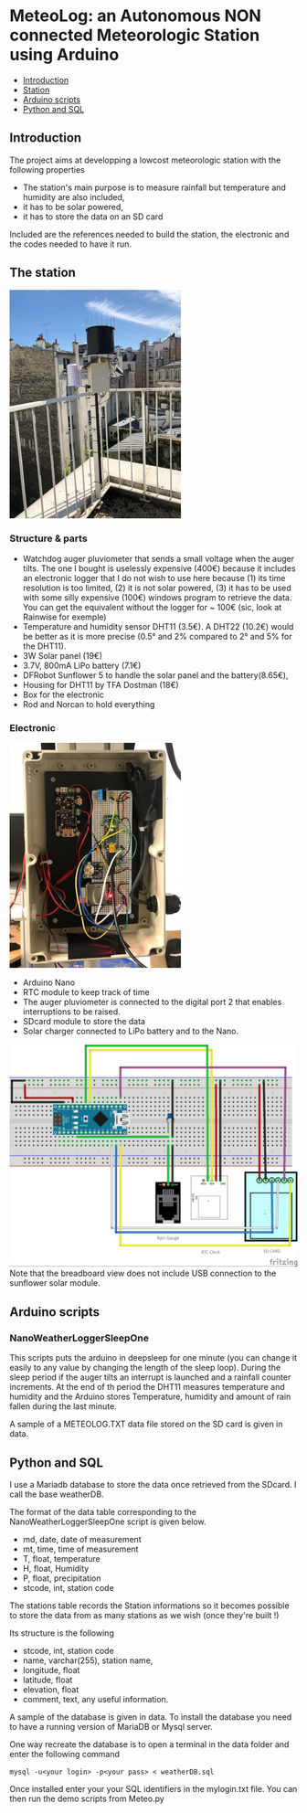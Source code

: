 # MeteoLog: an Autonomous NON connected Meteorologic Station using Arduino

* [Introduction](##introduction)
* [Station](##station)
* [Arduino scripts](##arduino-scripts)
* [Python and SQL](##python-and-sql)




## Introduction

The project aims at developping a lowcost meteorologic station with the following properties
* The station's main purpose is to measure rainfall but temperature and humidity are also included,
* it has to be solar powered,
* it has to store the data on an SD card

Included are the references needed to build the station, the electronic and the codes needed to have it run.


## The station

![](./data/IMG_1832.jpg)

### Structure & parts

* Watchdog auger pluviometer that sends a small voltage when the auger tilts. The one I bought is uselessly expensive (400€) because  it includes an electronic logger that I do not wish to use here because (1) its time resolution is too limited, (2) it is not solar powered, (3) it has to be used with some silly expensive (100€) windows program to retrieve the data.
You can get the equivalent without the logger for ~ 100€ (sic, look at Rainwise for exemple)
* Temperature and humidity sensor DHT11 (3.5€). A DHT22 (10.2€) would be better as it is more precise (0.5° and 2% compared to 2° and 5% for the DHT11).
* 3W Solar panel (19€)
* 3.7V, 800mA LiPo battery (7.1€)
* DFRobot Sunflower 5 to handle the solar panel and the battery(8.65€),
* Housing for DHT11 by TFA Dostman (18€)
* Box for the electronic
* Rod and Norcan to hold everything

### Electronic

![](./data/IMG_1826.jpg)


* Arduino Nano
* RTC module to keep track of time
* The auger pluviometer is connected to the digital port 2 that enables interruptions to be raised.
* SDcard module to store the data
* Solar charger connected to LiPo battery and to the Nano.

![](./sketch/MeteoLog_bb.jpg)
Note that the breadboard view  does not include USB connection to the sunflower solar module.



## Arduino scripts

### NanoWeatherLoggerSleepOne

This scripts puts the arduino in deepsleep for one minute (you can change it easily to any value by changing the length of the sleep loop). During the sleep period if the auger tilts an interrupt is launched and a rainfall counter increments. At the end of th period the DHT11 measures temperature and humidity and the Arduino stores Temperature, humidity and amount of rain fallen during the last minute.

A sample of a METEOLOG.TXT data file stored on the SD card is given in data.

## Python and SQL

I use a Mariadb database to store the data once retrieved from the SDcard. I call the base weatherDB.


The format of the data table corresponding to the NanoWeatherLoggerSleepOne script is given below.

* md, date, date of measurement
* mt, time, time of measurement
* T, float, temperature
* H, float, Humidity
* P, float, precipitation
* stcode, int, station code

The stations table records the Station informations so it becomes possible to store the data from as many stations as we wish (once they're built !)

Its structure is the following

* stcode, int, station code
* name, varchar(255), station name,
* longitude, float
* latitude, float
* elevation, float
* comment, text, any useful information.

A sample of the database is given in data. To install the database you need to have a running version of MariaDB or Mysql server.

One way recreate the database is to open a terminal in the data folder and enter the following command
```mysql
mysql -u<your login> -p<your pass> < weatherDB.sql
```

 Once installed
enter your  your SQL identifiers  in the mylogin.txt file.
You can then run the demo scripts from Meteo.py
